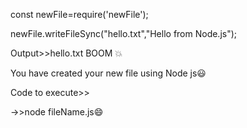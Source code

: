 const newFile=require('newFile');

newFile.writeFileSync("hello.txt","Hello from Node.js");

Output>>hello.txt BOOM 💥

You have created your new file using Node js😃

Code to execute>>

->>node fileName.js😄
